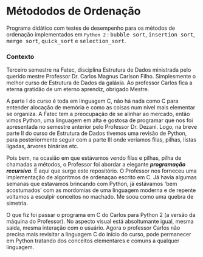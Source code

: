 # Métododos de Ordenação
Programa didático com testes de desempenho para os métodos de ordenação implementados em `Python 2` : <kbd>bubble sort</kbd>, <kbd>insertion sort</kbd>, <kbd>merge sort</kbd>, <kbd>quick_sort</kbd> e <kbd>selection_sort</kbd>. 

### Contexto

Terceiro semestre na Fatec, disciplina Estrutura de Dados ministrada pelo querido mestre Professor Dr. Carlos Magnus Carlson Filho. Simplesmente o melhor curso de Estrutura de Dados da galáxia. Ao professor Carlos fica a eterna gratidão de um eterno aprendiz, obrigado Mestre.

A parte I do curso é toda em linguagem C, não há nada como C para entender alocação de memória e como as coisas num nível mais elementar se organiza. A Fatec tem a preocupação de se alinhar ao mercado, então vimos Python, uma linguagem em alta e gostosa de programar que nos foi apresentada no semestre anterior pelo Professor Dr. Dezani. Logo, na breve parte II do curso de Estrutura de Dados tivemos uma revisão de Python, para posteriormente seguir com a parte III onde veríamos filas, pilhas, listas ligadas, árvores binárias etc.

Pois bem, na ocasião em que estávamos vendo filas e pilhas, pilha de chamadas a métodos, o Professor foi abordar a elegante <strong><em>programação recursiva</em></strong>. É aqui que surge este repositório. O Professor nos forneceu uma implementação de algoritmos de ordenaçao escrito em C. Já havia algumas semanas que estavamos brincando com Python, já estávamos 'bem acostumados' com as mordomias de uma linguagem moderna e de repente voltamos a esculpir conceitos no machado. Me soou como uma quebra de simetria.

O que fiz foi passar o programa em C do Carlos para Python 2 (a versão da máquina do Professor). No aspecto visual está absoltumante igual, mesma saída, mesma interação com o usuário. Agora o professor Carlos não precisa mais revisitar a linguagem C do início do curso, pode permanecer em Python tratando dos conceitos elementares e comuns a qualquer linguagem.
